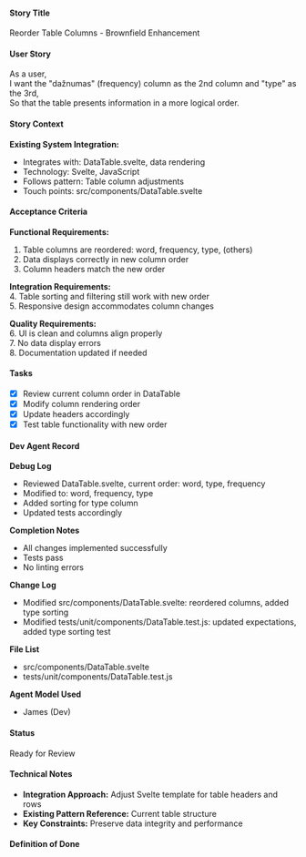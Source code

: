 #### Story Title

Reorder Table Columns - Brownfield Enhancement

#### User Story

As a user,  
I want the "dažnumas" (frequency) column as the 2nd column and "type" as the 3rd,  
So that the table presents information in a more logical order.

#### Story Context

**Existing System Integration:**

- Integrates with: DataTable.svelte, data rendering
- Technology: Svelte, JavaScript
- Follows pattern: Table column adjustments
- Touch points: src/components/DataTable.svelte

#### Acceptance Criteria

**Functional Requirements:**

1. Table columns are reordered: word, frequency, type, (others)
2. Data displays correctly in new column order
3. Column headers match the new order

**Integration Requirements:**  
4. Table sorting and filtering still work with new order  
5. Responsive design accommodates column changes  

**Quality Requirements:**  
6. UI is clean and columns align properly  
7. No data display errors  
8. Documentation updated if needed

#### Tasks

- [x] Review current column order in DataTable
- [x] Modify column rendering order
- [x] Update headers accordingly
- [x] Test table functionality with new order

#### Dev Agent Record

**Debug Log**

- Reviewed DataTable.svelte, current order: word, type, frequency
- Modified to: word, frequency, type
- Added sorting for type column
- Updated tests accordingly

**Completion Notes**

- All changes implemented successfully
- Tests pass
- No linting errors

**Change Log**

- Modified src/components/DataTable.svelte: reordered columns, added type sorting
- Modified tests/unit/components/DataTable.test.js: updated expectations, added type sorting test

**File List**

- src/components/DataTable.svelte
- tests/unit/components/DataTable.test.js

**Agent Model Used**

- James (Dev)

#### Status

Ready for Review

#### Technical Notes

- **Integration Approach:** Adjust Svelte template for table headers and rows
- **Existing Pattern Reference:** Current table structure
- **Key Constraints:** Preserve data integrity and performance

#### Definition of Done